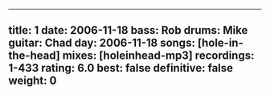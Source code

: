 
---
title: 1
date: 2006-11-18
bass:	Rob
drums:	Mike
guitar:	Chad
day: 2006-11-18
songs: [hole-in-the-head]
mixes: [holeinhead-mp3]
recordings: 1-433
rating: 6.0
best: false
definitive: false
weight: 0
---
